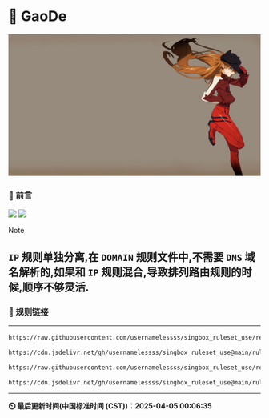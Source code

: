 
# 🧸 GaoDe
![](https://raw.githubusercontent.com/usernamelessss/picture-bed/main/images/202504042256831.jpg)
### 📣 前言
![](https://shields.io/badge/-移除重复规则-ff69b4) ![](https://shields.io/badge/-IP&nbsp;规则单独存放不与&nbsp;DOMAIN&nbsp;等混合-green)
> [!NOTE]
**`IP` 规则单独分离,在 `DOMAIN` 规则文件中,不需要 `DNS` 域名解析的,如果和 `IP` 规则混合,导致排列路由规则的时候,顺序不够灵活.**
---

###  🔗 规则链接
---

```url
https://raw.githubusercontent.com/usernamelessss/singbox_ruleset_use/refs/heads/main/rule/GaoDe/GaoDe_No_IP.json
```

```url
https://cdn.jsdelivr.net/gh/usernamelessss/singbox_ruleset_use@main/rule/GaoDe/GaoDe_No_IP.json
```

```url
https://raw.githubusercontent.com/usernamelessss/singbox_ruleset_use/refs/heads/main/rule/GaoDe/GaoDe_No_IP.srs
```

```url
https://cdn.jsdelivr.net/gh/usernamelessss/singbox_ruleset_use@main/rule/GaoDe/GaoDe_No_IP.srs
```

---
**⏲️ 最后更新时间(中国标准时间 (CST))：2025-04-05 00:06:35**